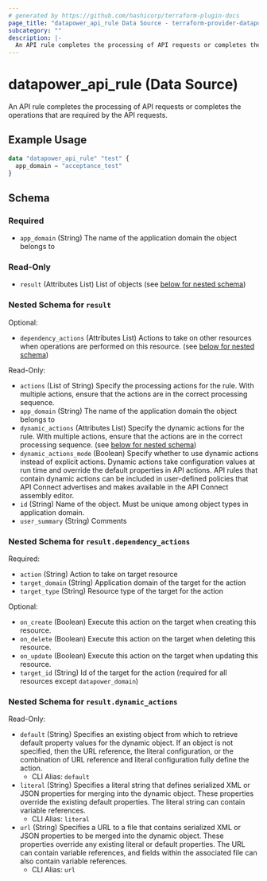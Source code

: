 ```yaml
---
# generated by https://github.com/hashicorp/terraform-plugin-docs
page_title: "datapower_api_rule Data Source - terraform-provider-datapower"
subcategory: ""
description: |-
  An API rule completes the processing of API requests or completes the operations that are required by the API requests.
---
```


# datapower_api_rule (Data Source)

An API rule completes the processing of API requests or completes the operations that are required by the API requests.

## Example Usage

```terraform
data "datapower_api_rule" "test" {
  app_domain = "acceptance_test"
}
```

<!-- schema generated by tfplugindocs -->
## Schema

### Required

- `app_domain` (String) The name of the application domain the object belongs to

### Read-Only

- `result` (Attributes List) List of objects (see [below for nested schema](#nestedatt--result))

<a id="nestedatt--result"></a>
### Nested Schema for `result`

Optional:

- `dependency_actions` (Attributes List) Actions to take on other resources when operations are performed on this resource. (see [below for nested schema](#nestedatt--result--dependency_actions))

Read-Only:

- `actions` (List of String) Specify the processing actions for the rule. With multiple actions, ensure that the actions are in the correct processing sequence.
- `app_domain` (String) The name of the application domain the object belongs to
- `dynamic_actions` (Attributes List) Specify the dynamic actions for the rule. With multiple actions, ensure that the actions are in the correct processing sequence. (see [below for nested schema](#nestedatt--result--dynamic_actions))
- `dynamic_actions_mode` (Boolean) Specify whether to use dynamic actions instead of explicit actions. Dynamic actions take configuration values at run time and override the default properties in API actions. API rules that contain dynamic actions can be included in user-defined policies that API Connect advertises and makes available in the API Connect assembly editor.
- `id` (String) Name of the object. Must be unique among object types in application domain.
- `user_summary` (String) Comments

<a id="nestedatt--result--dependency_actions"></a>
### Nested Schema for `result.dependency_actions`

Required:

- `action` (String) Action to take on target resource
- `target_domain` (String) Application domain of the target for the action
- `target_type` (String) Resource type of the target for the action

Optional:

- `on_create` (Boolean) Execute this action on the target when creating this resource.
- `on_delete` (Boolean) Execute this action on the target when deleting this resource.
- `on_update` (Boolean) Execute this action on the target when updating this resource.
- `target_id` (String) Id of the target for the action (required for all resources except `datapower_domain`)


<a id="nestedatt--result--dynamic_actions"></a>
### Nested Schema for `result.dynamic_actions`

Read-Only:

- `default` (String) Specifies an existing object from which to retrieve default property values for the dynamic object. If an object is not specified, then the URL reference, the literal configuration, or the combination of URL reference and literal configuration fully define the action.
  - CLI Alias: `default`
- `literal` (String) Specifies a literal string that defines serialized XML or JSON properties for merging into the dynamic object. These properties override the existing default properties. The literal string can contain variable references.
  - CLI Alias: `literal`
- `url` (String) Specifies a URL to a file that contains serialized XML or JSON properties to be merged into the dynamic object. These properties override any existing literal or default properties. The URL can contain variable references, and fields within the associated file can also contain variable references.
  - CLI Alias: `url`
